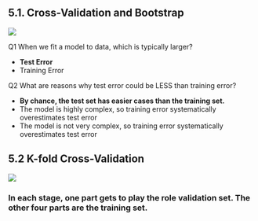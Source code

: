 
## 5.1. Cross-Validation and Bootstrap


![](https://i.imgur.com/xNkDSgR.png)



Q1 When we fit a model to data, which is typically larger?

- **Test Error**
- Training Error


Q2 What are reasons why test error could be LESS than training error?

- **By chance, the test set has easier cases than the training set.**
- The model is highly complex, so training error systematically overestimates test error
- The model is not very complex, so training error systematically overestimates test error

## 5.2 K-fold Cross-Validation
![](https://i.imgur.com/gAVZa4I.png)

### In each stage, one part gets to play the role validation set. The other four parts are the training set.
